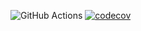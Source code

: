 ![GitHub Actions](https://github.com/kkazakevich/try_github_actions/workflows/Java%20CI/badge.svg)
[![codecov](https://codecov.io/gh/kkazakevich/try_github_actions/branch/master/graph/badge.svg?token=ZLjbZw01aS)](https://codecov.io/gh/kkazakevich/try_github_actions)